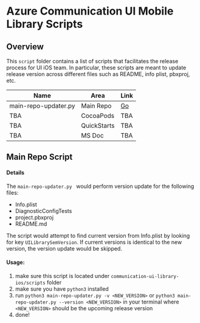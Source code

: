 # Azure Communication UI Mobile Library Scripts

## Overview

This ```script``` folder contains a list of scripts that facilitates the release process for UI iOS team. In particular, these scripts are meant to update release version across different files such as README, info plist, pbxproj, etc.

| Name                 | Area        | Link |
|----------------------|-------------|------|
| main-repo-updater.py | Main Repo   | [Go](https://github.com/Azure/communication-ui-library-ios/blob/feature/script-version-update/scripts/main-repo-updater.py)     |
| TBA                  | CocoaPods   | TBA  |
| TBA                  | QuickStarts | TBA  |
| TBA                  | MS Doc      | TBA  |

## Main Repo Script
#### Details

The ```main-repo-updater.py ``` would perform version update for the following files:
- Info.plist
- DiagnosticConfigTests
- project.pbxproj
- README.md

The script would attempt to find current version from Info.plist by looking for key ```UILibrarySemVersion```. If current versions is identical to the new version, the version update would be skipped.

#### Usage:

1. make sure this script is located under ```communication-ui-library-ios/scripts``` folder
2. make sure you have ```python3``` installed
3. run ```python3 main-repo-updater.py -v <NEW_VERSION>``` or ```python3 main-repo-updater.py --version <NEW_VERSION>``` in your terminal where ```<NEW_VERSION>``` should be the upcoming release version 
4. done!
